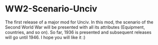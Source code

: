 # WW2-Scenario-Unciv
The first release of a major mod for Unciv. In this mod, the scenario of the Second World War will be presented with all its attributes (Equipment, countries, and so on). So far, 1936 is presented and subsequent releases will go until 1946. I hope you will like it :)
